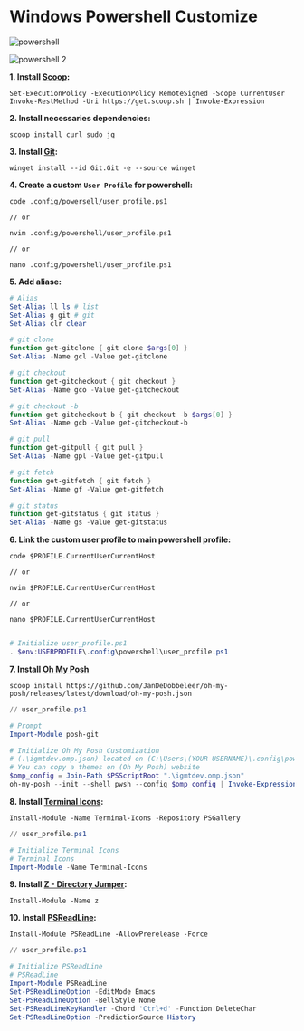 # Windows Powershell Customize

![powershell](https://github.com/igmtdev/dotfiles/assets/161505752/0bfc8ab6-374e-48e9-b7f4-995d3cd799dc)

![powershell 2](https://github.com/igmtdev/dotfiles/assets/161505752/66082bb5-2504-4433-8dd4-61c56f063cc3)

**1. Install [Scoop](https://scoop.sh/#/):**
```shell
Set-ExecutionPolicy -ExecutionPolicy RemoteSigned -Scope CurrentUser
Invoke-RestMethod -Uri https://get.scoop.sh | Invoke-Expression
```

**2. Install necessaries dependencies:**
```shell
scoop install curl sudo jq
```

**3. Install [Git](https://git-scm.com/download/win):**
```
winget install --id Git.Git -e --source winget
```

**4. Create a custom `User Profile` for powershell:**
```shell
code .config/powersell/user_profile.ps1

// or

nvim .config/powershell/user_profile.ps1

// or

nano .config/powershell/user_profile.ps1
```

**5. Add aliase:**
```ps1
# Alias
Set-Alias ll ls # list
Set-Alias g git # git
Set-Alias clr clear

# git clone
function get-gitclone { git clone $args[0] }
Set-Alias -Name gcl -Value get-gitclone

# git checkout
function get-gitcheckout { git checkout }
Set-Alias -Name gco -Value get-gitcheckout

# git checkout -b
function get-gitcheckout-b { git checkout -b $args[0] }
Set-Alias -Name gcb -Value get-gitcheckout-b

# git pull
function get-gitpull { git pull }
Set-Alias -Name gpl -Value get-gitpull

# git fetch
function get-gitfetch { git fetch }
Set-Alias -Name gf -Value get-gitfetch

# git status
function get-gitstatus { git status }
Set-Alias -Name gs -Value get-gitstatus
```

**6. Link the custom user profile to main powershell profile:**
```shell
code $PROFILE.CurrentUserCurrentHost

// or

nvim $PROFILE.CurrentUserCurrentHost

// or

nano $PROFILE.CurrentUserCurrentHost
```

```ps1

# Initialize user_profile.ps1
. $env:USERPROFILE\.config\powershell\user_profile.ps1
```

**7. Install [Oh My Posh](https://ohmyposh.dev/docs/installation/windows)**
```shell
scoop install https://github.com/JanDeDobbeleer/oh-my-posh/releases/latest/download/oh-my-posh.json
```

```ps1
// user_profile.ps1

# Prompt
Import-Module posh-git

# Initialize Oh My Posh Customization
# (.\igmtdev.omp.json) located on (C:\Users\(YOUR USERNAME)\.config\powershell\)
# You can copy a themes on (Oh My Posh) website
$omp_config = Join-Path $PSScriptRoot ".\igmtdev.omp.json"
oh-my-posh --init --shell pwsh --config $omp_config | Invoke-Expression
```

**8. Install [Terminal Icons](https://github.com/devblackops/Terminal-Icons?tab=readme-ov-file#installation):**
```shell
Install-Module -Name Terminal-Icons -Repository PSGallery
```

```ps1
// user_profile.ps1

# Initialize Terminal Icons
# Terminal Icons
Import-Module -Name Terminal-Icons
```

**9. Install [Z - Directory Jumper](https://www.powershellgallery.com/packages/z/1.1.13):**
```shell
Install-Module -Name z
```

**10. Install [PSReadLine](https://github.com/PowerShell/PSReadLine?tab=readme-ov-file#installation):**
```shell
Install-Module PSReadLine -AllowPrerelease -Force
```

```ps1
// user_profile.ps1

# Initialize PSReadLine
# PSReadLine
Import-Module PSReadLine
Set-PSReadLineOption -EditMode Emacs
Set-PSReadLineOption -BellStyle None
Set-PSReadLineKeyHandler -Chord 'Ctrl+d' -Function DeleteChar
Set-PSReadLineOption -PredictionSource History
```
